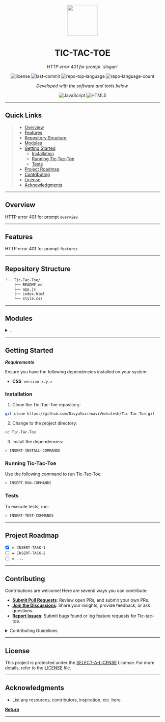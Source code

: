 <p align="center">
  <img src="https://cdn-icons-png.flaticon.com/512/6295/6295417.png" width="100" />
</p>
<p align="center">
    <h1 align="center">TIC-TAC-TOE</h1>
</p>
<p align="center">
    <em>HTTP error 401 for prompt `slogan`</em>
</p>
<p align="center">
	<img src="https://img.shields.io/github/license/DivyaVaishnaviVenkatesh/Tic-Tac-Toe.git?style=flat&color=0080ff" alt="license">
	<img src="https://img.shields.io/github/last-commit/DivyaVaishnaviVenkatesh/Tic-Tac-Toe.git?style=flat&logo=git&logoColor=white&color=0080ff" alt="last-commit">
	<img src="https://img.shields.io/github/languages/top/DivyaVaishnaviVenkatesh/Tic-Tac-Toe.git?style=flat&color=0080ff" alt="repo-top-language">
	<img src="https://img.shields.io/github/languages/count/DivyaVaishnaviVenkatesh/Tic-Tac-Toe.git?style=flat&color=0080ff" alt="repo-language-count">
<p>
<p align="center">
		<em>Developed with the software and tools below.</em>
</p>
<p align="center">
	<img src="https://img.shields.io/badge/JavaScript-F7DF1E.svg?style=flat&logo=JavaScript&logoColor=black" alt="JavaScript">
	<img src="https://img.shields.io/badge/HTML5-E34F26.svg?style=flat&logo=HTML5&logoColor=white" alt="HTML5">
</p>
<hr>

##  Quick Links

> - [ Overview](#-overview)
> - [ Features](#-features)
> - [ Repository Structure](#-repository-structure)
> - [ Modules](#-modules)
> - [ Getting Started](#-getting-started)
>   - [ Installation](#-installation)
>   - [ Running Tic-Tac-Toe](#-running-Tic-Tac-Toe)
>   - [ Tests](#-tests)
> - [ Project Roadmap](#-project-roadmap)
> - [ Contributing](#-contributing)
> - [ License](#-license)
> - [ Acknowledgments](#-acknowledgments)

---

##  Overview

HTTP error 401 for prompt `overview`

---

##  Features

HTTP error 401 for prompt `features`

---

##  Repository Structure

```sh
└── Tic-Tac-Toe/
    ├── README.md
    ├── app.js
    ├── index.html
    └── style.css
```

---

##  Modules

<details closed><summary>.</summary>

| File                                                                                            | Summary                                |
| ---                                                                                             | ---                                    |
| [index.html](https://github.com/DivyaVaishnaviVenkatesh/Tic-Tac-Toe.git/blob/master/index.html) | HTTP error 401 for prompt `index.html` |
| [style.css](https://github.com/DivyaVaishnaviVenkatesh/Tic-Tac-Toe.git/blob/master/style.css)   | HTTP error 401 for prompt `style.css`  |
| [app.js](https://github.com/DivyaVaishnaviVenkatesh/Tic-Tac-Toe.git/blob/master/app.js)         | HTTP error 401 for prompt `app.js`     |

</details>

---

##  Getting Started

***Requirements***

Ensure you have the following dependencies installed on your system:

* **CSS**: `version x.y.z`

###  Installation

1. Clone the Tic-Tac-Toe repository:

```sh
git clone https://github.com/DivyaVaishnaviVenkatesh/Tic-Tac-Toe.git
```

2. Change to the project directory:

```sh
cd Tic-Tac-Toe
```

3. Install the dependencies:

```sh
> INSERT-INSTALL-COMMANDS
```

###  Running Tic-Tac-Toe

Use the following command to run Tic-Tac-Toe:

```sh
> INSERT-RUN-COMMANDS
```

###  Tests

To execute tests, run:

```sh
> INSERT-TEST-COMMANDS
```

---

##  Project Roadmap

- [X] `► INSERT-TASK-1`
- [ ] `► INSERT-TASK-2`
- [ ] `► ...`

---

##  Contributing

Contributions are welcome! Here are several ways you can contribute:

- **[Submit Pull Requests](https://github.com/DivyaVaishnaviVenkatesh/Tic-Tac-Toe.git/blob/main/CONTRIBUTING.md)**: Review open PRs, and submit your own PRs.
- **[Join the Discussions](https://github.com/DivyaVaishnaviVenkatesh/Tic-Tac-Toe.git/discussions)**: Share your insights, provide feedback, or ask questions.
- **[Report Issues](https://github.com/DivyaVaishnaviVenkatesh/Tic-Tac-Toe.git/issues)**: Submit bugs found or log feature requests for Tic-tac-toe.

<details closed>
    <summary>Contributing Guidelines</summary>

1. **Fork the Repository**: Start by forking the project repository to your GitHub account.
2. **Clone Locally**: Clone the forked repository to your local machine using a Git client.
   ```sh
   git clone https://github.com/DivyaVaishnaviVenkatesh/Tic-Tac-Toe.git
   ```
3. **Create a New Branch**: Always work on a new branch, giving it a descriptive name.
   ```sh
   git checkout -b new-feature-x
   ```
4. **Make Your Changes**: Develop and test your changes locally.
5. **Commit Your Changes**: Commit with a clear message describing your updates.
   ```sh
   git commit -m 'Implemented new feature x.'
   ```
6. **Push to GitHub**: Push the changes to your forked repository.
   ```sh
   git push origin new-feature-x
   ```
7. **Submit a Pull Request**: Create a PR against the original project repository. Clearly describe the changes and their motivations.

Once your PR is reviewed and approved, it will be merged into the main branch.

</details>

---

##  License

This project is protected under the [SELECT-A-LICENSE](https://choosealicense.com/licenses) License. For more details, refer to the [LICENSE](https://choosealicense.com/licenses/) file.

---

##  Acknowledgments

- List any resources, contributors, inspiration, etc. here.

[**Return**](#-quick-links)

---
